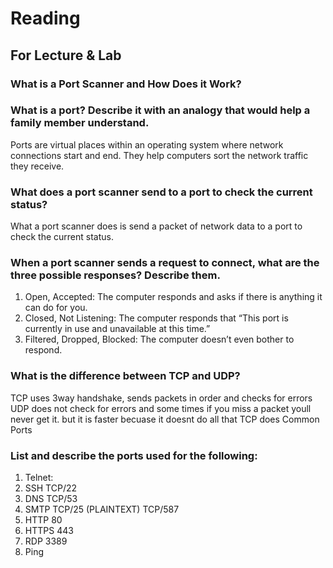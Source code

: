 # Reading
## For Lecture & Lab
### What is a Port Scanner and How Does it Work?

### What is a port? Describe it with an analogy that would help a family member understand.
Ports are virtual places within an operating system where network connections start and end. They help computers sort the network traffic they receive.

### What does a port scanner send to a port to check the current status?
 What a port scanner does is send a packet of network data to a port to check the current status.

### When a port scanner sends a request to connect, what are the three possible responses? Describe them.
1. Open, Accepted: The computer responds and asks if there is anything it can do for you.
2. Closed, Not Listening: The computer responds that “This port is currently in use and unavailable at this time.”
3. Filtered, Dropped, Blocked: The computer doesn’t even bother to respond.

### What is the difference between TCP and UDP?
TCP  uses 3way handshake, sends packets in order and checks for errors 
UDP does not check for errors and some times if you miss a packet youll never get it. but it is faster becuase it doesnt do all that TCP does
Common Ports
### List and describe the ports used for the following:
1. Telnet: 
2. SSH TCP/22
3. DNS TCP/53
4. SMTP TCP/25 (PLAINTEXT) TCP/587
5. HTTP 80
6. HTTPS 443
8. RDP 3389
9. Ping
